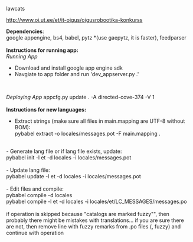 lawcats

http://www.oi.ut.ee/et/it-oigus/oigusrobootika-konkurss


**Dependencies**:<br/>
google appengine,
bs4,
babel,
pytz  *(use gaepytz, it is faster),
feedparser
<br/><br/>
**Instructions for running app:**<br/>
*Running App*
- Download and install google app engine sdk
- Navgiate to app folder and run 'dev_appserver.py .'
<br/>

*Deploying App*
appcfg.py update . -A directed-cove-374 -V 1
<br/><br/>
**Instructions for new languages:**<br/>
- Extract strings (make sure all files in main.mapping are UTF-8 without BOM):<br/>
pybabel extract -o locales/messages.pot -F main.mapping .<br/>
<br/>
- Generate lang file or if lang file exists, update:<br/>
pybabel init -l et -d locales -i locales/messages.pot<br/>
<br/>
- Update lang file:<br/>
pybabel update -l et -d locales -i locales/messages.pot<br/>
<br/>
- Edit files and compile:<br/>
pybabel compile -d locales<br/>
pybabel compile -l et -d locales -i locales/et/LC_MESSAGES/messages.po<br/>
<br/>
if operation is skipped because "catalogs are marked fuzzy"", then probably there might be mistakes with translations... if you are sure there are not, then remove line with fuzzy remarks from .po files (, fuzzy) and continue with operation
